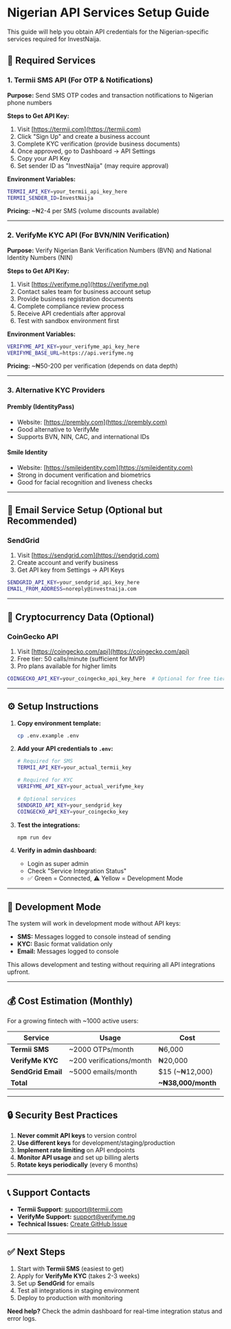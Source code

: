 # Nigerian API Services Setup Guide

This guide will help you obtain API credentials for the Nigerian-specific services required for InvestNaija.

## 🚀 Required Services

### 1. **Termii SMS API** (For OTP & Notifications)

**Purpose:** Send SMS OTP codes and transaction notifications to Nigerian phone numbers

**Steps to Get API Key:**

1. Visit [https://termii.com](https://termii.com)
2. Click "Sign Up" and create a business account
3. Complete KYC verification (provide business documents)
4. Once approved, go to Dashboard → API Settings
5. Copy your API Key
6. Set sender ID as "InvestNaija" (may require approval)

**Environment Variables:**

```bash
TERMII_API_KEY=your_termii_api_key_here
TERMII_SENDER_ID=InvestNaija
```

**Pricing:** ~₦2-4 per SMS (volume discounts available)

---

### 2. **VerifyMe KYC API** (For BVN/NIN Verification)

**Purpose:** Verify Nigerian Bank Verification Numbers (BVN) and National Identity Numbers (NIN)

**Steps to Get API Key:**

1. Visit [https://verifyme.ng](https://verifyme.ng)
2. Contact sales team for business account setup
3. Provide business registration documents
4. Complete compliance review process
5. Receive API credentials after approval
6. Test with sandbox environment first

**Environment Variables:**

```bash
VERIFYME_API_KEY=your_verifyme_api_key_here
VERIFYME_BASE_URL=https://api.verifyme.ng
```

**Pricing:** ~₦50-200 per verification (depends on data depth)

---

### 3. **Alternative KYC Providers**

#### **Prembly (IdentityPass)**

- Website: [https://prembly.com](https://prembly.com)
- Good alternative to VerifyMe
- Supports BVN, NIN, CAC, and international IDs

#### **Smile Identity**

- Website: [https://smileidentity.com](https://smileidentity.com)
- Strong in document verification and biometrics
- Good for facial recognition and liveness checks

---

## 📧 Email Service Setup (Optional but Recommended)

### **SendGrid**

1. Visit [https://sendgrid.com](https://sendgrid.com)
2. Create account and verify business
3. Get API key from Settings → API Keys

```bash
SENDGRID_API_KEY=your_sendgrid_api_key_here
EMAIL_FROM_ADDRESS=noreply@investnaija.com
```

---

## 🔗 Cryptocurrency Data (Optional)

### **CoinGecko API**

1. Visit [https://coingecko.com/api](https://coingecko.com/api)
2. Free tier: 50 calls/minute (sufficient for MVP)
3. Pro plans available for higher limits

```bash
COINGECKO_API_KEY=your_coingecko_api_key_here  # Optional for free tier
```

---

## ⚙️ Setup Instructions

1. **Copy environment template:**

   ```bash
   cp .env.example .env
   ```

2. **Add your API credentials to `.env`:**

   ```bash
   # Required for SMS
   TERMII_API_KEY=your_actual_termii_key

   # Required for KYC
   VERIFYME_API_KEY=your_actual_verifyme_key

   # Optional services
   SENDGRID_API_KEY=your_sendgrid_key
   COINGECKO_API_KEY=your_coingecko_key
   ```

3. **Test the integrations:**

   ```bash
   npm run dev
   ```

4. **Verify in admin dashboard:**
   - Login as super admin
   - Check "Service Integration Status"
   - ✅ Green = Connected, ⚠️ Yellow = Development Mode

---

## 🧪 Development Mode

The system will work in development mode without API keys:

- **SMS:** Messages logged to console instead of sending
- **KYC:** Basic format validation only
- **Email:** Messages logged to console

This allows development and testing without requiring all API integrations upfront.

---

## 💰 Cost Estimation (Monthly)

For a growing fintech with ~1000 active users:

| Service            | Usage                    | Cost               |
| ------------------ | ------------------------ | ------------------ |
| **Termii SMS**     | ~2000 OTPs/month         | ₦6,000             |
| **VerifyMe KYC**   | ~200 verifications/month | ₦20,000            |
| **SendGrid Email** | ~5000 emails/month       | $15 (~₦12,000)     |
| **Total**          |                          | **~₦38,000/month** |

---

## 🔒 Security Best Practices

1. **Never commit API keys** to version control
2. **Use different keys** for development/staging/production
3. **Implement rate limiting** on API endpoints
4. **Monitor API usage** and set up billing alerts
5. **Rotate keys periodically** (every 6 months)

---

## 📞 Support Contacts

- **Termii Support:** support@termii.com
- **VerifyMe Support:** support@verifyme.ng
- **Technical Issues:** [Create GitHub Issue](https://github.com/your-repo/issues)

---

## ✅ Next Steps

1. Start with **Termii SMS** (easiest to get)
2. Apply for **VerifyMe KYC** (takes 2-3 weeks)
3. Set up **SendGrid** for emails
4. Test all integrations in staging environment
5. Deploy to production with monitoring

**Need help?** Check the admin dashboard for real-time integration status and error logs.
